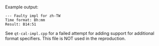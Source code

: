 Example output:

```
--- Faulty impl for zh-TW
Time format: Bh:mm
Result: B14:51
```

See `qt-cal-impl.cpp` for a failed attempt for adding support for additional format specifiers. This file is NOT used in the reproduction.
